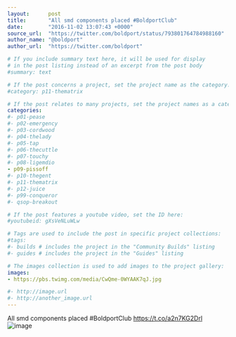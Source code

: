 ```yaml
---
layout:      post
title:       "All smd components placed #BoldportClub"
date:        "2016-11-02 13:07:43 +0000"
source_url:  "https://twitter.com/boldport/status/793801764784988160"
author_name: "@boldport"
author_url:  "https://twitter.com/boldport"

# If you include summary text here, it will be used for display
# in the post listing instead of an excerpt from the post body
#summary: text

# If the post concerns a project, set the project name as the category:
#category: p11-thematrix

# If the post relates to many projects, set the project names as a categories array:
categories:
#- p01-pease
#- p02-emergency
#- p03-cordwood
#- p04-thelady
#- p05-tap
#- p06-thecuttle
#- p07-touchy
#- p08-ligemdio
- p09-pissoff
#- p10-thegent
#- p11-thematrix
#- p12-juice
#- p99-conqueror
#- qsop-breakout

# If the post features a youtube video, set the ID here:
#youtubeid: gXsVeNLuWLw

# Tags are used to include the post in specific project collections:
#tags:
#- builds # includes the project in the "Community Builds" listing
#- guides # includes the project in the "Guides" listing

# The images collection is used to add images to the project gallery:
images:
- https://pbs.twimg.com/media/CwQme-0WYAAK7qJ.jpg

#- http://image.url
#- http://another_image.url
---
```


All smd components placed #BoldportClub https://t.co/a2n7KG2Drl
![image](https://pbs.twimg.com/media/CwQme-0WYAAK7qJ.jpg)


